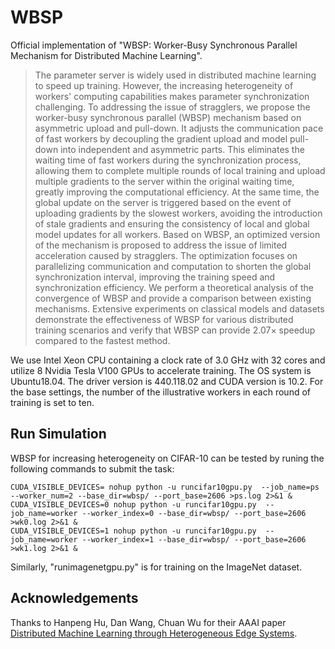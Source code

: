 # WBSP
Official implementation of "WBSP: Worker-Busy Synchronous Parallel Mechanism for Distributed Machine Learning".<br>
>The parameter server is widely used in distributed machine learning to speed up training. However, the increasing heterogeneity of workers' computing capabilities makes parameter synchronization challenging. To addressing the issue of stragglers, we propose the worker-busy synchronous parallel (WBSP) mechanism based on asymmetric upload and pull-down. It adjusts the communication pace of fast workers by decoupling the gradient upload and model pull-down into independent and asymmetric parts. This eliminates the waiting time of fast workers during the synchronization process, allowing them to complete multiple rounds of local training and upload multiple gradients to the server within the original waiting time, greatly improving the computational efficiency. At the same time, the global update on the server is triggered based on the event of uploading gradients by the slowest workers, avoiding the introduction of stale gradients and ensuring the consistency of local and global model updates for all workers. Based on WBSP, an optimized version of the mechanism is proposed to address the issue of limited acceleration caused by stragglers. The optimization focuses on parallelizing communication and computation to shorten the global synchronization interval, improving the training speed and synchronization efficiency. We perform a theoretical analysis of the convergence of WBSP and provide a comparison between existing mechanisms. Extensive experiments on classical models and datasets demonstrate the effectiveness of WBSP for various distributed training scenarios and verify that WBSP can provide 2.07$\times$ speedup compared to the fastest method.<br>

We use Intel Xeon CPU containing a clock rate of 3.0 GHz with 32 cores and utilize 8 Nvidia Tesla V100 GPUs to accelerate training.
The OS system is Ubuntu18.04. The driver version is 440.118.02 and CUDA version is 10.2.
For the base settings, the number of the illustrative workers in each round of training is set to ten.<br>

## Run Simulation
WBSP for increasing heterogeneity on CIFAR-10 can be tested by runing the following commands to submit the task:
```
CUDA_VISIBLE_DEVICES= nohup python -u runcifar10gpu.py  --job_name=ps --worker_num=2 --base_dir=wbsp/ --port_base=2606 >ps.log 2>&1 & 
CUDA_VISIBLE_DEVICES=0 nohup python -u runcifar10gpu.py  --job_name=worker --worker_index=0 --base_dir=wbsp/ --port_base=2606 >wk0.log 2>&1 &
CUDA_VISIBLE_DEVICES=1 nohup python -u runcifar10gpu.py  --job_name=worker --worker_index=1 --base_dir=wbsp/ --port_base=2606 >wk1.log 2>&1 &
```
Similarly, "runimagenetgpu.py" is for training on the ImageNet dataset. <br>

## Acknowledgements
Thanks to Hanpeng Hu, Dan Wang, Chuan Wu for their AAAI paper [Distributed Machine Learning through Heterogeneous Edge Systems](https://aaai.org/papers/07179-distributed-machine-learning-through-heterogeneous-edge-systems/). <br>
